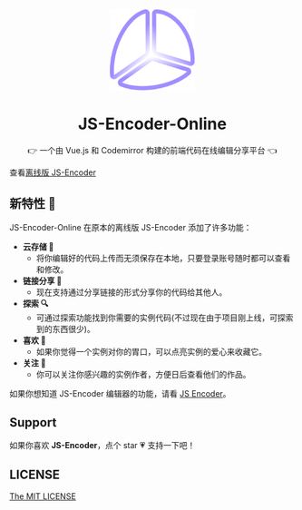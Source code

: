 <div align=center>
  <img width="150" src="./src/assets/logo/logo.svg"/>
</div>

<h1 align="center">JS-Encoder-Online</h1>

<p align="center">👉 一个由 Vue.js 和 Codemirror 构建的前端代码在线编辑分享平台 👈</p>

查看[离线版 JS-Encoder](https://github.com/Longgererer/JS-Encoder)

## 新特性 🌟

JS-Encoder-Online 在原本的离线版 JS-Encoder 添加了许多功能：

- **云存储 💽**
  - 将你编辑好的代码上传而无须保存在本地，只要登录账号随时都可以查看和修改。
- **链接分享 🔗**
  - 现在支持通过分享链接的形式分享你的代码给其他人。
- **探索 🔍**
  - 可通过探索功能找到你需要的实例代码(不过现在由于项目刚上线，可探索到的东西很少)。
- **喜欢 💖**
  - 如果你觉得一个实例对你的胃口，可以点亮实例的爱心来收藏它。 
- **关注 💞**
  - 你可以关注你感兴趣的实例作者，方便日后查看他们的作品。

如果你想知道 JS-Encoder 编辑器的功能，请看 [JS Encoder](https://github.com/Longgererer/JS-Encoder#js-encoder)。

## Support

如果你喜欢 **JS-Encoder**，点个 star 💗 支持一下吧！

## LICENSE

[The MIT LICENSE](https://github.com/Longgererer/JS-Encoder-Online/blob/master/LICENSE)
